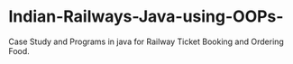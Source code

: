 # Indian-Railways-Java-using-OOPs-
Case Study and Programs in java for Railway Ticket Booking and Ordering Food.

